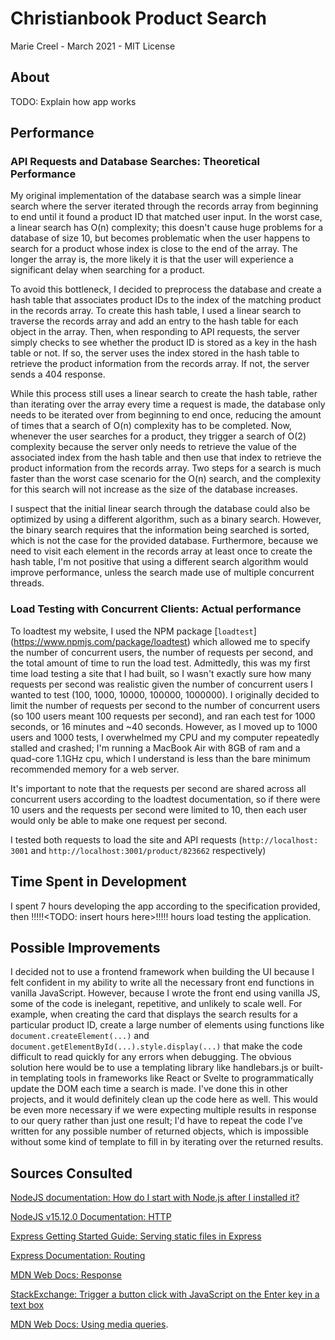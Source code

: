 # Christianbook Product Search

Marie Creel - March 2021 - MIT License

## About

TODO: Explain how app works

## Performance

### API Requests and Database Searches: Theoretical Performance

My original implementation of the database search was a simple linear search
where the server iterated through the records array from beginning to end until
it found a product ID that matched user input. In the worst case, a linear
search has O(n) complexity; this doesn't cause huge problems for a database of
size 10, but becomes problematic when the user happens to search for a product
whose index is close to the end of the array. The longer the array is, the more
likely it is that the user will experience a significant delay when searching
for a product.

To avoid this bottleneck, I decided to preprocess the database and create a
hash table that associates product IDs to the index of the matching product in
the records array. To create this hash table, I used a linear search to traverse
the records array and add an entry to the hash table for each object in the
array. Then, when responding to API requests, the server simply checks to see
whether the product ID is stored as a key in the hash table or not. If so, the
server uses the index stored in the hash table to retrieve the product
information from the records array. If not, the server sends a 404 response.

While this process still uses a linear search to create the hash table, rather
than iterating over the array every time a request is made, the database only
needs to be iterated over from beginning to end once, reducing the amount of
times that a search of O(n) complexity has to be completed. Now, whenever the
user searches for a product, they trigger a search of O(2) complexity
because the server only needs to retrieve the value of the associated index
from the hash table and then use that index to retrieve the product information
from the records array. Two steps for a search is much faster than the worst
case scenario for the O(n) search, and the complexity for this search will not
increase as the size of the database increases.

I suspect that the initial linear search through the database could also be
optimized by using a different algorithm, such as a binary search. However, the
binary search requires that the information being searched is sorted, which
is not the case for the provided database. Furthermore, because we need to visit
each element in the records array at least once to create the hash table, I'm
not positive that using a different search algorithm would improve performance,
unless the search made use of multiple concurrent threads.

### Load Testing with Concurrent Clients: Actual performance

To loadtest my website, I used the NPM package [<code>loadtest</code>]
(https://www.npmjs.com/package/loadtest) which allowed me to specify the number
of concurrent users, the number of requests per second, and the total amount of
time to run the load test. Admittedly, this was my first time load testing a
site that I had built, so I wasn't exactly sure how many requests per second was
 realistic given the number of concurrent users I wanted to test (100, 1000,
10000, 100000, 1000000). I originally decided to limit the number of requests
per second to the number of concurrent users (so 100 users meant 100 requests
per second), and ran each test for 1000 seconds, or 16 minutes and ~40 seconds.
However, as I moved up to 1000 users and 1000 tests, I overwhelmed my CPU and my
computer repeatedly stalled and crashed; I'm running a MacBook Air with 8GB of
ram and a quad-core 1.1GHz cpu, which I understand is less than the bare minimum
recommended memory for a web server.



It's important to note that the requests per second are shared across all
concurrent users according to the loadtest documentation, so if there were 10
users and the requests per second were limited to 10, then each user would only
be able to make one request per second.

I tested both requests to load the site and API requests (<code>http://localhost:
3001</code> and <code>http://localhost:3001/product/823662</code> respectively)



## Time Spent in Development

I spent 7 hours developing the app according to the specification provided, then
!!!!!<TODO: insert hours here>!!!!! hours load testing the application.

## Possible Improvements

I decided not to use a frontend framework when building the UI because I felt
confident in my ability to write all the necessary front end functions in
vanilla JavaScript. However, because I wrote the front end using vanilla JS,
some of the code is inelegant, repetitive, and unlikely to scale well. For example, when creating
the card that displays the search results for a particular product ID, create a
large number of elements using functions like <code>document.createElement(...)</code>
and <code>document.getElementById(...).style.display(...)</code> that make the
code difficult to read quickly for any errors when debugging. The obvious
solution here would be to use a templating library like handlebars.js or built-in
templating tools in frameworks like React or Svelte to programmatically update
the DOM each time a search is made. I've done this in other projects,
and it would definitely clean up the code here as well. This would be even more
necessary if we were expecting multiple results in response to our query rather
than just one result; I'd have to repeat the code I've written for any possible
number of returned objects, which is impossible without some kind of template to
fill in by iterating over the returned results.

## Sources Consulted

[NodeJS documentation: How do I start with Node.js after I installed it?](https://nodejs.org/en/docs/guides/getting-started-guide/)

[NodeJS v15.12.0 Documentation: HTTP](https://nodejs.org/api/http.html#http_class_http_server)

[Express Getting Started Guide: Serving static files in Express](https://expressjs.com/en/starter/static-files.html)

[Express Documentation: Routing](https://expressjs.com/en/guide/routing.html)

[MDN Web Docs: Response](https://developer.mozilla.org/en-US/docs/Web/API/Response)

[StackExchange: Trigger a button click with JavaScript on the Enter key in a text box](https://stackoverflow.com/questions/155188/trigger-a-button-click-with-javascript-on-the-enter-key-in-a-text-box)

[MDN Web Docs: Using media queries](https://developer.mozilla.org/en-US/docs/Web/CSS/Media_Queries/Using_media_queries).

